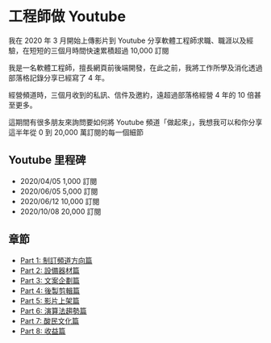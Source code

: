 # 工程師做 Youtube

我在 2020 年 3 月開始上傳影片到 Youtube 分享軟體工程師求職、職涯以及經驗，在短短的三個月時間快速累積超過 10,000 訂閱

我是一名軟體工程師，擅長網頁前後端開發，在此之前，我將工作所學及消化透過部落格記錄分享已經寫了 4 年。

經營頻道時，三個月收到的私訊、信件及邀約，遠超過部落格經營 4 年的 10 倍甚至更多。

這期間有很多朋友來詢問要如何將 Youtube 頻道「做起來」，我想我可以和你分享這半年從 0 到 20,000 萬訂閱的每一個細節

## Youtube 里程碑

- 2020/04/05 1,000 訂閱
- 2020/06/05 5,000 訂閱
- 2020/06/12 10,000 訂閱
- 2020/10/08 20,000 訂閱

## 章節

* [Part 1: 制訂頻道方向篇](01.md)
* [Part 2: 設備器材篇](02.md)
* [Part 3: 文案企劃篇](03.md)
* [Part 4: 後製剪輯篇](04.md)
* [Part 5: 影片上架篇](05.md)
* [Part 6: 演算法趨勢篇](06.md)
* [Part 7: 酸民文化篇](07.md)
* [Part 8: 收益篇](08.md)